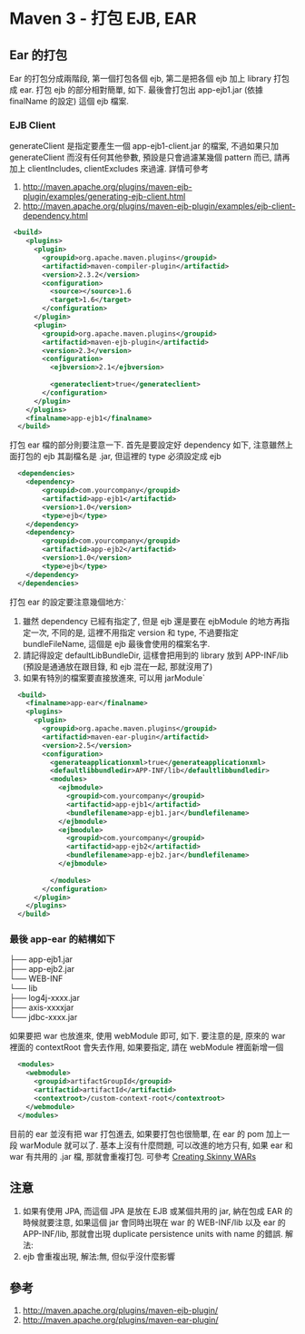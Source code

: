 # Maven 3 - 打包 EJB, EAR


## Ear 的打包

Ear 的打包分成兩階段, 第一個打包各個 ejb, 第二是把各個 ejb 加上 library 打包成 ear. 打包 ejb 的部分相對簡單, 如下. 最後會打包出 app-ejb1.jar (依據 finalName 的設定) 這個 ejb 檔案.

### EJB Client

generateClient 是指定要產生一個 app-ejb1-client.jar 的檔案, 不過如果只加 generateClient 而沒有任何其他參數, 預設是只會過濾某幾個 pattern 而已, 請再加上 clientIncludes, clientExcludes 來過濾. 詳情可參考
1. http://maven.apache.org/plugins/maven-ejb-plugin/examples/generating-ejb-client.html
1. http://maven.apache.org/plugins/maven-ejb-plugin/examples/ejb-client-dependency.html  

```xml
 <build>
    <plugins>
      <plugin>
        <groupid>org.apache.maven.plugins</groupid>
        <artifactid>maven-compiler-plugin</artifactid>
        <version>2.3.2</version>
        <configuration>
          <source></source>1.6
          <target>1.6</target>
        </configuration>
      </plugin>
      <plugin>
        <groupid>org.apache.maven.plugins</groupid>
        <artifactid>maven-ejb-plugin</artifactid>
        <version>2.3</version>
        <configuration>
          <ejbversion>2.1</ejbversion>
          
          <generateclient>true</generateclient>
        </configuration>
      </plugin>
    </plugins>
    <finalname>app-ejb1</finalname>
  </build>
```
  
打包 ear 檔的部分則要注意一下. 首先是要設定好 dependency 如下, 注意雖然上面打包的 ejb 其副檔名是 .jar, 但這裡的 type 必須設定成 ejb  
```xml
  <dependencies>
    <dependency>
        <groupid>com.yourcompany</groupid>
        <artifactid>app-ejb1</artifactid>
        <version>1.0</version>
        <type>ejb</type>
    </dependency>
    <dependency>
        <groupid>com.yourcompany</groupid>
        <artifactid>app-ejb2</artifactid>
        <version>1.0</version>
        <type>ejb</type>
    </dependency>
  </dependencies>
```

打包 ear 的設定要注意幾個地方:`  

1. 雖然 dependency 已經有指定了, 但是 ejb 還是要在 ejbModule 的地方再指定一次, 不同的是, 這裡不用指定 version 和 type, 不過要指定 bundleFileName, 這個是 ejb 最後會使用的檔案名字.
2. 請記得設定 defaultLibBundleDir, 這樣會把用到的 library 放到 APP-INF/lib (預設是通通放在跟目錄, 和 ejb 混在一起, 那就沒用了)
3. 如果有特別的檔案要直接放進來, 可以用 jarModule`

```xml
  <build>
    <finalname>app-ear</finalname>
    <plugins>
      <plugin>
        <groupid>org.apache.maven.plugins</groupid>
        <artifactid>maven-ear-plugin</artifactid>
        <version>2.5</version>
        <configuration>
          <generateapplicationxml>true</generateapplicationxml>  
          <defaultlibbundledir>APP-INF/lib</defaultlibbundledir>
          <modules> 
            <ejbmodule> 
              <groupid>com.yourcompany</groupid> 
              <artifactid>app-ejb1</artifactid> 
              <bundlefilename>app-ejb1.jar</bundlefilename> 
            </ejbmodule>
            <ejbmodule> 
              <groupid>com.yourcompany</groupid> 
              <artifactid>app-ejb2</artifactid> 
              <bundlefilename>app-ejb2.jar</bundlefilename> 
            </ejbmodule>
            
          </modules> 
        </configuration>
      </plugin>
    </plugins>
  </build>
```

### 最後 app-ear 的結構如下

  ├── app-ejb1.jar  
  ├── app-ejb2.jar  
  └── WEB-INF  
      └── lib  
          ├── log4j-xxxx.jar  
          ├── axis-xxxxjar  
          └── jdbc-xxxx.jar  

如果要把 war 也放進來, 使用 webModule 即可, 如下. 要注意的是, 原來的 war 裡面的 contextRoot 會失去作用, 如果要指定, 請在 webModule 裡面新增一個
```xml
  <modules>
    <webmodule>
      <groupid>artifactGroupId</groupid>
      <artifactid>artifactId</artifactid>
      <contextroot>/custom-context-root</contextroot>
    </webmodule>
  </modules>
```

目前的 ear 並沒有把 war 打包進去, 如果要打包也很簡單, 在 ear 的 pom 加上一段 warModule 就可以了. 基本上沒有什麼問題, 可以改進的地方只有, 如果 ear 和 war 有共用的 .jar 檔, 那就會重複打包. 可參考 [Creating Skinny WARs](http://www.blogger.com/%5C%22http://maven.apache.org/plugins/maven-war-plugin/examples/skinny-wars.html%5C%22)  
  
## 注意

1. 如果有使用 JPA, 而這個 JPA 是放在 EJB 或某個共用的 jar, 納在包成 EAR 的時候就要注意, 如果這個 jar 會同時出現在 war 的 WEB-INF/lib 以及 ear 的 APP-INF/lib, 那就會出現 duplicate persistence units with name 的錯誤. 解法:
1. ejb 會重複出現, 解法:無, 但似乎沒什麼影響

## 參考
1. http://maven.apache.org/plugins/maven-ejb-plugin/
1. http://maven.apache.org/plugins/maven-ear-plugin/
